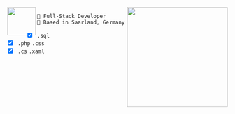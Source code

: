 <img align='right' src="https://media.giphy.com/media/U6YxrKZ84AfppW48r4/giphy.gif" width="230">

<img align='left' src="https://www.ynav.de/wp-content/uploads/2021/07/ynav-white.png" height='65px'>

```
🚀 Full-Stack Developer
📍 Based in Saarland, Germany
```


* [x] `.sql` 
* [x] `.php` `.css`
* [x] `.cs` `.xaml`
